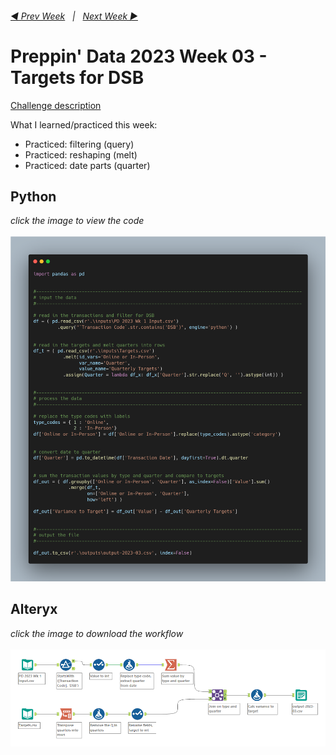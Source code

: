 <h6><a href="..\preppin-data-2023-02\README.md">◀  Prev Week</a>&nbsp;&nbsp;&nbsp;|&nbsp;&nbsp;&nbsp;<a href="..\preppin-data-2023-04\README.md">Next Week  ▶</a></h6>

# Preppin' Data 2023 Week 03 - Targets for DSB

[Challenge description](https://preppindata.blogspot.com/2023/01/2023-week-3-targets-for-dsb.html)

What I learned/practiced this week:
* Practiced: filtering (query)
* Practiced: reshaping (melt)
* Practiced: date parts (quarter)

## Python
<i>click the image to view the code</i><br>
<br>
<a href="preppin-data-2023-03.py">
<img src="img-python-code-2023-03.png?raw=true" alt="Python code">
</a>

## Alteryx
<i>click the image to download the workflow</i><br>
<br>
<a href="preppin-data-2023-03.yxzp">
<img src="img-alteryx-2023-03.png?raw=true" alt="Alteryx workflow">
</a>